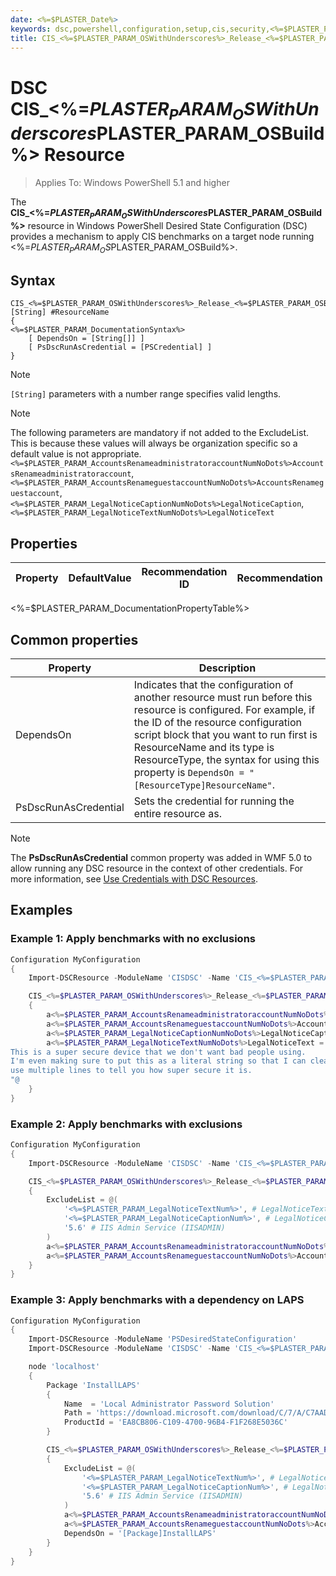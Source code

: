 ```yaml
---
date: <%=$PLASTER_Date%>
keywords: dsc,powershell,configuration,setup,cis,security,<%=$PLASTER_PARAM_OSBuild%>
title: CIS_<%=$PLASTER_PARAM_OSWithUnderscores%>_Release_<%=$PLASTER_PARAM_OSBuild%>
---
```

# DSC CIS_<%=$PLASTER_PARAM_OSWithUnderscores%>_Release_<%=$PLASTER_PARAM_OSBuild%> Resource

> Applies To: Windows PowerShell 5.1 and higher

The **CIS_<%=$PLASTER_PARAM_OSWithUnderscores%>_Release_<%=$PLASTER_PARAM_OSBuild%>** resource in Windows PowerShell Desired State Configuration (DSC) provides a
mechanism to apply CIS benchmarks on a target node running <%=$PLASTER_PARAM_OS%> release <%=$PLASTER_PARAM_OSBuild%>.

## Syntax

```Syntax
CIS_<%=$PLASTER_PARAM_OSWithUnderscores%>_Release_<%=$PLASTER_PARAM_OSBuild%> [String] #ResourceName
{
<%=$PLASTER_PARAM_DocumentationSyntax%>
    [ DependsOn = [String[]] ]
    [ PsDscRunAsCredential = [PSCredential] ]
}
```
> [!NOTE]
> `[String]` parameters with a number range specifies valid lengths.

> [!NOTE]
> The following parameters are mandatory if not added to the ExcludeList. This is because these values will always be organization specific so a default value is not appropriate.
> `<%=$PLASTER_PARAM_AccountsRenameadministratoraccountNumNoDots%>AccountsRenameadministratoraccount`,
> `<%=$PLASTER_PARAM_AccountsRenameguestaccountNumNoDots%>AccountsRenameguestaccount`,
> `<%=$PLASTER_PARAM_LegalNoticeCaptionNumNoDots%>LegalNoticeCaption`,
> `<%=$PLASTER_PARAM_LegalNoticeTextNumNoDots%>LegalNoticeText`
## Properties

|Property |DefaultValue | Recommendation ID|Recommendation
|---|---|---|---|
<%=$PLASTER_PARAM_DocumentationPropertyTable%>

## Common properties

|Property |Description |
|---|---|
|DependsOn |Indicates that the configuration of another resource must run before this resource is configured. For example, if the ID of the resource configuration script block that you want to run first is ResourceName and its type is ResourceType, the syntax for using this property is `DependsOn = "[ResourceType]ResourceName"`. |
|PsDscRunAsCredential |Sets the credential for running the entire resource as. |

> [!NOTE]
> The **PsDscRunAsCredential** common property was added in WMF 5.0 to allow running any DSC
> resource in the context of other credentials. For more information, see [Use Credentials with DSC Resources](https://docs.microsoft.com/en-us/powershell/scripting/dsc/configurations/runasuser?view=powershell-7).

## Examples

### Example 1: Apply benchmarks with no exclusions

```powershell
Configuration MyConfiguration
{
    Import-DSCResource -ModuleName 'CISDSC' -Name 'CIS_<%=$PLASTER_PARAM_OSWithUnderscores%>_Release_<%=$PLASTER_PARAM_OSBuild%>'

    CIS_<%=$PLASTER_PARAM_OSWithUnderscores%>_Release_<%=$PLASTER_PARAM_OSBuild%> 'CISBenchmarks'
    {
        a<%=$PLASTER_PARAM_AccountsRenameadministratoraccountNumNoDots%>AccountsRenameadministratoraccount = 'CISAdmin'
        a<%=$PLASTER_PARAM_AccountsRenameguestaccountNumNoDots%>AccountsRenameguestaccount = 'CISGuest'
        a<%=$PLASTER_PARAM_LegalNoticeCaptionNumNoDots%>LegalNoticeCaption = 'Legal Notice'
        a<%=$PLASTER_PARAM_LegalNoticeTextNumNoDots%>LegalNoticeText = @"
This is a super secure device that we don't want bad people using.
I'm even making sure to put this as a literal string so that I can cleanly
use multiple lines to tell you how super secure it is.
"@
    }
}
```

### Example 2: Apply benchmarks with exclusions

```powershell
Configuration MyConfiguration
{
    Import-DSCResource -ModuleName 'CISDSC' -Name 'CIS_<%=$PLASTER_PARAM_OSWithUnderscores%>_Release_<%=$PLASTER_PARAM_OSBuild%>'

    CIS_<%=$PLASTER_PARAM_OSWithUnderscores%>_Release_<%=$PLASTER_PARAM_OSBuild%> 'CISBenchmarks'
    {
        ExcludeList = @(
            '<%=$PLASTER_PARAM_LegalNoticeTextNum%>', # LegalNoticeText
            '<%=$PLASTER_PARAM_LegalNoticeCaptionNum%>', # LegalNoticeCaption
            '5.6' # IIS Admin Service (IISADMIN)
        )
        a<%=$PLASTER_PARAM_AccountsRenameadministratoraccountNumNoDots%>AccountsRenameadministratoraccount = 'CISAdmin'
        a<%=$PLASTER_PARAM_AccountsRenameguestaccountNumNoDots%>AccountsRenameguestaccount = 'CISGuest'
    }
}
```

### Example 3: Apply benchmarks with a dependency on LAPS
```powershell
Configuration MyConfiguration
{
    Import-DSCResource -ModuleName 'PSDesiredStateConfiguration'
    Import-DSCResource -ModuleName 'CISDSC' -Name 'CIS_<%=$PLASTER_PARAM_OSWithUnderscores%>_Release_<%=$PLASTER_PARAM_OSBuild%>'

    node 'localhost'
    {
        Package 'InstallLAPS'
        {
            Name  = 'Local Administrator Password Solution'
            Path = 'https://download.microsoft.com/download/C/7/A/C7AAD914-A8A6-4904-88A1-29E657445D03/LAPS.x64.msi'
            ProductId = 'EA8CB806-C109-4700-96B4-F1F268E5036C'
        }

        CIS_<%=$PLASTER_PARAM_OSWithUnderscores%>_Release_<%=$PLASTER_PARAM_OSBuild%> 'CISBenchmarks'
        {
            ExcludeList = @(
                '<%=$PLASTER_PARAM_LegalNoticeTextNum%>', # LegalNoticeText
                '<%=$PLASTER_PARAM_LegalNoticeCaptionNum%>', # LegalNoticeCaption
                '5.6' # IIS Admin Service (IISADMIN)
            )
            a<%=$PLASTER_PARAM_AccountsRenameadministratoraccountNumNoDots%>AccountsRenameadministratoraccount = 'CISAdmin'
            a<%=$PLASTER_PARAM_AccountsRenameguestaccountNumNoDots%>AccountsRenameguestaccount = 'CISGuest'
            DependsOn = '[Package]InstallLAPS'
        }
    }
}
```